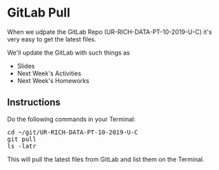 # GitLab Pull

When we udpate the GitLab Repo (UR-RICH-DATA-PT-10-2019-U-C) it's very easy to get the latest files.

We'll update the GitLab with such things as
* Slides
* Next Week's Activities
* Next Week's Homeworks

## Instructions

Do the following commands in your Terminal:
<pre>cd ~/git/UR-RICH-DATA-PT-10-2019-U-C
git pull
ls -latr</pre>

This will pull the latest files from GitLab and list them on the Terminal.
<!--stackedit_data:
eyJoaXN0b3J5IjpbLTE5OTkyNzM4OTYsLTgwNTcwNzU0LC0yMD
M0ODI1MjIzXX0=
-->